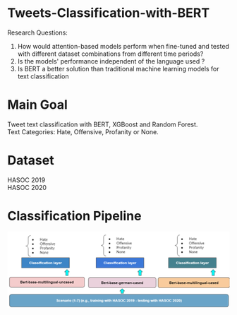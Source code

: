 # Tweets-Classification-with-BERT

Research Questions:  
1. How would attention-based models perform when fine-tuned and tested with different dataset combinations from different time periods?  
2. Is the models' performance independent of the language used ?  
3. Is BERT a better solution than traditional machine learning models for text classification  
# Main Goal  
Tweet text classification with BERT, XGBoost and Random Forest.  
Text Categories: Hate, Offensive, Profanity or None.  

# Dataset  
HASOC 2019  
HASOC 2020    

# Classification Pipeline  
![Classification Pipeline](methods.PNG)
